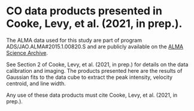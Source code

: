 # CO data products presented in Cooke, Levy, et al. (2021, in prep.).

The ALMA data used for this study are part of program ADS/JAO.ALMA#2015.1.00820.S and are publicly available on the [ALMA Science Archive](https://almascience.nrao.edu/asax/).

See Section 2 of Cooke, Levy, et al. (2021, in prep.) for details on the data calibration and imaging. The products presented here are the results of Gaussian fits to the data cube to extract the peak intensity, velocity centroid, and line width.

Any use of these data products must cite Cooke, Levy, et al. (2021, in prep.).
